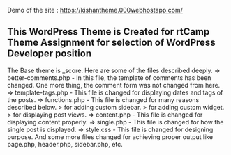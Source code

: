 Demo of the site : https://kishantheme.000webhostapp.com/


This WordPress Theme is Created for rtCamp Theme Assignment for selection of WordPress Developer position
------------------------------------------------------------------------------------------------------------------------------
The Base theme is _score.
Here are some of the files described deeply.
=> better-comments.php - In this file, the template of comments has been changed. One more thing, the comment form was not changed from       here.
=> template-tags.php - This file is changed for displaying dates and tags of the posts.
=> functions.php - This file is changed for many reasons described below.
      > for adding custom sidebar.
      > for adding custom widget.
      > for displaying post views.
=> content.php - This file is changed for displaying content properly.
=> single.php - This file is changed for how the single post is displayed.
=> style.css - This file is changed for designing purpose.
And some more files changed for achieving proper output like page.php, header.php, sidebar.php, etc.


